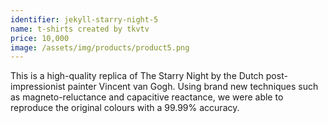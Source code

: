 ```yaml
---
identifier: jekyll-starry-night-5
name: t-shirts created by tkvtv
price: 10,000
image: /assets/img/products/product5.png
---
```


This is a high-quality replica of The Starry Night by the Dutch post-impressionist painter Vincent van Gogh. Using brand new techniques such as magneto-reluctance and capacitive reactance, we were able to reproduce the original colours with a 99.99% accuracy.


